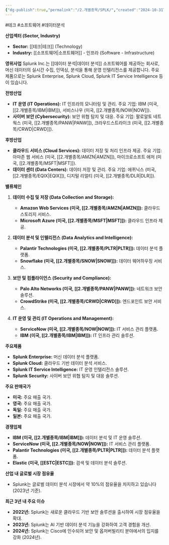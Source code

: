 ```yaml
---
{"dg-publish":true,"permalink":"/2.개별종목/SPLK/","created":"2024-10-31T18:18:50.804+09:00","updated":"2025-06-03T20:06:01.308+09:00"}
---
```


#테크 #소프트웨어 #데이터분석 

**산업섹터 (Sector, Industry)**

- **Sector:** [[테크\|테크]] (Technology)
- **Industry:** [[소프트웨어\|소프트웨어]] - 인프라 (Software - Infrastructure)

**영위사업** Splunk Inc.는 [[데이터 분석\|데이터 분석]] 소프트웨어를 제공하는 회사로, 머신 데이터의 실시간 수집, 인덱싱, 분석을 통해 운영 인텔리전스를 제공합니다. 주요 제품으로는 Splunk Enterprise, Splunk Cloud, Splunk IT Service Intelligence 등이 있습니다.

**전방산업**

- **IT 운영 (IT Operations):** IT 인프라의 모니터링 및 관리. 주요 기업: IBM (미국, [[2.개별종목/IBM\|IBM]]), 서비스나우 (미국, [[2.개별종목/NOW\|NOW]]).
- **사이버 보안 (Cybersecurity):** 보안 위협 탐지 및 대응. 주요 기업: 팔로알토 네트웍스 (미국, [[2.개별종목/PANW\|PANW]]), 크라우드스트라이크 (미국, [[2.개별종목/CRWD\|CRWD]]).

**후방산업**

- **클라우드 서비스 (Cloud Services):** 데이터 저장 및 처리 인프라 제공. 주요 기업: 아마존 웹 서비스 (미국, [[2.개별종목/AMZN\|AMZN]]), 마이크로소프트 애저 (미국, [[2.개별종목/MSFT\|MSFT]]).
- **데이터 센터 (Data Centers):** 데이터 저장 및 관리. 주요 기업: 에퀴닉스 (미국, [[2.개별종목/EQIX\|EQIX]]), 디지털 리얼티 (미국, [[2.개별종목/DLR\|DLR]]).

**밸류체인**

1. **데이터 수집 및 저장 (Data Collection and Storage):**
    
    - **Amazon Web Services (미국, [[2.개별종목/AMZN\|AMZN]]):** 클라우드 스토리지 서비스.
    - **Microsoft Azure (미국, [[2.개별종목/MSFT\|MSFT]]):** 클라우드 인프라 제공.
2. **데이터 분석 및 인텔리전스 (Data Analytics and Intelligence):**
    
    - **Palantir Technologies (미국, [[2.개별종목/PLTR\|PLTR]]):** 데이터 분석 플랫폼.
    - **Snowflake (미국, [[2.개별종목/SNOW\|SNOW]]):** 데이터 웨어하우징 서비스.
3. **보안 및 컴플라이언스 (Security and Compliance):**
    
    - **Palo Alto Networks (미국, [[2.개별종목/PANW\|PANW]]):** 네트워크 보안 솔루션.
    - **CrowdStrike (미국, [[2.개별종목/CRWD\|CRWD]]):** 엔드포인트 보안 서비스.
4. **IT 운영 및 관리 (IT Operations and Management):**
    
    - **ServiceNow (미국, [[2.개별종목/NOW\|NOW]]):** IT 서비스 관리 플랫폼.
    - **IBM (미국, [[2.개별종목/IBM\|IBM]]):** IT 인프라 관리 솔루션.

**주요제품**

- **Splunk Enterprise:** 머신 데이터 분석 플랫폼.
- **Splunk Cloud:** 클라우드 기반 데이터 분석 서비스.
- **Splunk IT Service Intelligence:** IT 운영 인텔리전스 솔루션.
- **Splunk Security:** 사이버 보안 위협 탐지 및 대응 솔루션.

**주요 판매국가**

- **미국:** 주요 매출 국가.
- **영국:** 주요 매출 국가.
- **독일:** 주요 매출 국가.
- **일본:** 주요 매출 국가.

**경쟁업체**

- **IBM (미국, [[2.개별종목/IBM\|IBM]]):** 데이터 분석 및 IT 운영 솔루션.
- **ServiceNow (미국, [[2.개별종목/NOW\|NOW]]):** IT 서비스 관리 플랫폼.
- **Palantir Technologies (미국, [[2.개별종목/PLTR\|PLTR]]):** 데이터 분석 플랫폼.
- **Elastic (미국, [[ESTC\|ESTC]]):** 검색 및 데이터 분석 솔루션.

**산업 내 글로벌 시장 점유율**

- Splunk는 글로벌 데이터 분석 시장에서 약 10%의 점유율을 차지하고 있습니다 (2023년 기준).

**최근 3년 내 주요 이슈**

- **2022년:** Splunk는 새로운 클라우드 기반 보안 솔루션을 출시하여 시장 점유율을 확대.
- **2023년:** Splunk는 AI 기반 데이터 분석 기능을 강화하여 고객 경험을 개선.
- **2024년:** Splunk는 Cisco에 인수되어 보안 및 옵저버빌리티 분야에서의 입지를 강화 (2024년).